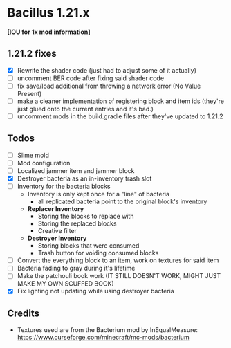 # Bacillus 1.21.x

<b>[IOU for 1x mod information]</b>

## 1.21.2 fixes

- [X] Rewrite the shader code (just had to adjust some of it actually)
- [ ] uncomment BER code after fixing said shader code
- [ ] fix save/load additional from throwing a network error (No Value Present)
- [ ] make a cleaner implementation of registering block and item ids (they're just glued onto the current entries and it's bad.)
- [ ] uncomment mods in the build.gradle files after they've updated to 1.21.2

## Todos

- [ ] Slime mold
- [ ] Mod configuration
- [ ] Localized jammer item and jammer block
- [X] Destroyer bacteria as an in-inventory trash slot
- [ ] Inventory for the bacteria blocks
    - Inventory is only kept once for a "line" of bacteria
        - all replicated bacteria point to the original block's inventory
    - <b>Replacer Inventory</b>
        - Storing the blocks to replace with
        - Storing the replaced blocks
        - Creative filter
    - <b>Destroyer Inventory</b>
        - Storing blocks that were consumed
        - Trash button for voiding consumed blocks
- [ ] Convert the everything block to an item, work on textures for said item
- [ ] Bacteria fading to gray during it's lifetime
- [ ] Make the patchouli book work (IT STILL DOESN'T WORK, MIGHT JUST MAKE MY OWN SCUFFED BOOK)
- [X] Fix lighting not updating while using destroyer bacteria

## Credits

* Textures used are from the Bacterium mod by InEqualMeasure: https://www.curseforge.com/minecraft/mc-mods/bacterium
